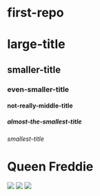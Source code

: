 # first-repo
# large-title
## smaller-title
### even-smaller-title
#### not-really-middle-title
##### almost-the-smallest-title
###### smallest-title

# Queen Freddie
![](https://github.com/tpku/first-repo/blob/main/freddie.gif)
![](https://github.com/tpku/first-repo/blob/main/freddie.gif)
![](https://github.com/tpku/first-repo/blob/main/freddie.gif)
